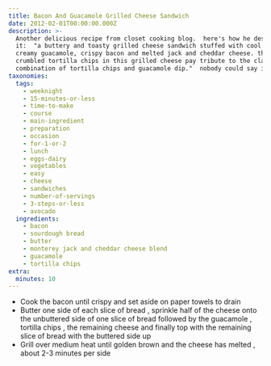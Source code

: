 ```yaml
---
title: Bacon And Guacamole Grilled Cheese Sandwich
date: 2012-02-01T00:00:00.000Z
description: >-
  Another delicious recipe from closet cooking blog.  here's how he describes
  it:  "a buttery and toasty grilled cheese sandwich stuffed with cool and
  creamy guacamole, crispy bacon and melted jack and cheddar cheese. the crunchy
  crumbled tortilla chips in this grilled cheese pay tribute to the classic
  combination of tortilla chips and guacamole dip."  nobody could say it better!
taxonomies:
  tags:
    - weeknight
    - 15-minutes-or-less
    - time-to-make
    - course
    - main-ingredient
    - preparation
    - occasion
    - for-1-or-2
    - lunch
    - eggs-dairy
    - vegetables
    - easy
    - cheese
    - sandwiches
    - number-of-servings
    - 3-steps-or-less
    - avocado
  ingredients:
    - bacon
    - sourdough bread
    - butter
    - monterey jack and cheddar cheese blend
    - guacamole
    - tortilla chips
extra:
  minutes: 10
---
```

 - Cook the bacon until crispy and set aside on paper towels to drain
 - Butter one side of each slice of bread , sprinkle half of the cheese onto the unbuttered side of one slice of bread followed by the guacamole , tortilla chips , the remaining cheese and finally top with the remaining slice of bread with the buttered side up
 - Grill over medium heat until golden brown and the cheese has melted , about 2-3 minutes per side
